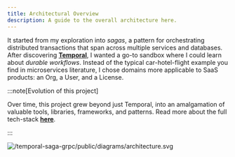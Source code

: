 ```yaml
---
title: Architectural Overview
description: A guide to the overall architecture here.
---
```


It started from my exploration into _sagas_, a pattern for orchestrating distributed transactions that span across multiple services and databases. After discovering [**Temporal**][temporal], I wanted a go-to sandbox where I could learn about _durable workflows_. Instead of the typical car-hotel-flight example you find in microservices literature, I chose domains more applicable to SaaS products: an Org, a User, and a License.

[temporal]: /temporal-saga-grpc/tech-stack/temporal

:::note[Evolution of this project]

Over time, this project grew beyond just Temporal, into an amalgamation of valuable tools, libraries, frameworks, and patterns. Read more about the full tech-stack [**here**][tech-stack].

[tech-stack]: /temporal-saga-grpc/tech-stack/overview

:::


![/temporal-saga-grpc/public/diagrams/architecture.svg](/temporal-saga-grpc/public/diagrams/architecture.svg)
